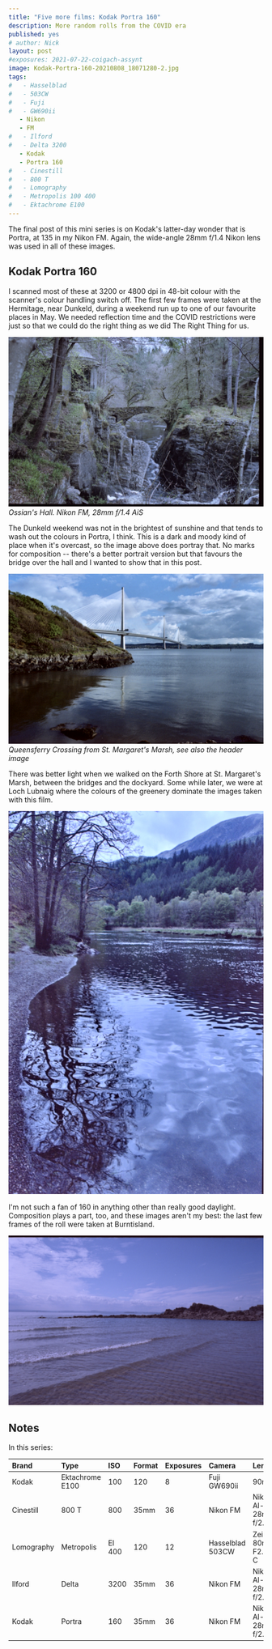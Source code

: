 ```yaml
---
title: "Five more films: Kodak Portra 160"
description: More random rolls from the COVID era
published: yes
# author: Nick
layout: post
#exposures: 2021-07-22-coigach-assynt
image: Kodak-Portra-160-20210808_18071280-2.jpg
tags:
#   - Hasselblad
#   - 503CW
#   - Fuji
#   - GW690ii
   - Nikon
   - FM
#   - Ilford
#   - Delta 3200
   - Kodak
   - Portra 160
#   - Cinestill
#   - 800 T
#   - Lomography
#   - Metropolis 100 400
#   - Ektachrome E100
---
```

The final post of this mini series is on Kodak's latter-day wonder that is Portra, at 135 in my Nikon FM. Again, the wide-angle 28mm f/1.4 Nikon lens was used in all of these images.

## Kodak Portra 160

I scanned most of these at 3200 or 4800 dpi in 48-bit colour with the scanner's colour handling switch off. The first few frames were taken at the Hermitage, near Dunkeld, during a weekend run up to one of our favourite places in May. We needed reflection time and the COVID restrictions were just so that we could do the right thing as we did The Right Thing for us.

![](/img/Kodak-Portra-160-20210808_18071280.jpg)
*Ossian's Hall. Nikon FM, 28mm f/1.4 AiS*

The Dunkeld weekend was not in the brightest of sunshine and that tends to wash out the colours in Portra, I think. This is a dark and moody kind of place when it's overcast, so the image above does portray that. No marks for composition -- there's a better portrait version but that favours the bridge over the hall and I wanted to show that in this post.

![](/img/Kodak-Portra-160-20210808_18071280-1.jpg)
*Queensferry Crossing from St. Margaret's Marsh, see also the header image*

There was better light when we walked on the Forth Shore at St. Margaret's Marsh, between the bridges and the dockyard. Some while later, we were at Loch Lubnaig where the colours of the greenery dominate the images taken with this film.

![](/img/Kodak-Portra-160-20210808_18365655.jpg)

I'm not such a fan of 160 in anything other than really good daylight. Composition plays a part, too, and these images aren't my best: the last few frames of the roll were taken at Burntisland.

![](/img/Kodak-Portra-160-20210808_18565359.jpg)

<!--15 May Strathyre and Lubnaig
FM 8 ff Portra

27 June Fife beach
FM still Portra 160 ff28ff
-->
## Notes

In this series:

Brand|Type|ISO|Format|Exposures|Camera|Lens
:----|:---|:--|:-----|:--------|:-----|:----
Kodak|Ektachrome E100|100|120|8|Fuji GW690ii|90mm
Cinestill|800 T|800|35mm|36|Nikon FM|Nikon AI-s 28mm f/2.8 
Lomography|Metropolis|EI 400|120|12|Hasselblad 503CW|Zeiss 80mm F2.8 C
Ilford|Delta|3200|35mm|36|Nikon FM|Nikon AI-s 28mm f/2.8 
Kodak|Portra|160|35mm|36|Nikon FM|Nikon AI-s 28mm f/2.8 
